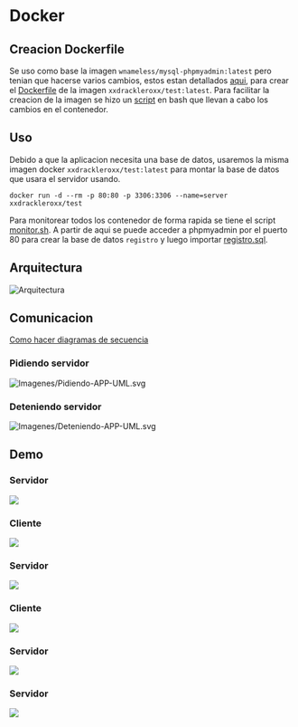 # Docker

## Creacion Dockerfile
Se uso como base la imagen `wnameless/mysql-phpmyadmin:latest` pero tenian que hacerse varios cambios, estos estan detallados [aqui](Docker/Docker.md), para crear el [Dockerfile](Docker/Dockerfile) de la imagen `xxdrackleroxx/test:latest`. Para facilitar la creacion de la imagen se hizo un [script](Docker/script.sh) en bash que llevan a cabo los cambios en el contenedor.

## Uso
Debido a que la aplicacion necesita una base de datos, usaremos la misma imagen docker `xxdrackleroxx/test:latest` para montar la base de datos que usara el servidor usando.

```docker run -d --rm -p 80:80 -p 3306:3306 --name=server xxdrackleroxx/test```

Para monitorear todos los contenedor de forma rapida se tiene el script [monitor.sh](Docker/monitor.sh). A partir de aqui se puede acceder a phpmyadmin por el puerto 80 para crear la base de datos `registro` y luego importar [registro.sql](../registro.sql).

## Arquitectura
![Arquitectura](Imagenes/Arquitectura.png)

## Comunicacion
[Como hacer diagramas de secuencia](https://bramp.github.io/js-sequence-diagrams/)

### Pidiendo servidor
![Imagenes/Pidiendo-APP-UML.svg](Imagenes/Pidiendo-APP-UML.svg)
<!---
```
Cliente.Socket->Servidor.ServidorThread: Dame server
Note right of Servidor.ServidorThread: Lo añade a la BD\nY le asigna un ID,\npuerto SQL y HTTP
Servidor.ServidorThread->Servidor.ServidorThread: docker run...+Puertos +ID
Servidor.ServidorThread->Cliente.Socket: PuertoPHP?PuertoSQL?ID
Cliente.Socket->Cliente.Socket: Muestra
```
--->

### Deteniendo servidor
![Imagenes/Deteniendo-APP-UML.svg](Imagenes/Deteniendo-APP-UML.svg)
<!---
```
Cliente.Socket->Servidor.ServidorThread: Mata serverID
Note right of Servidor.ServidorThread: Lo elimina de la BD
Servidor.ServidorThread->Servidor.ServidorThread: docker stop serverID
```
--->

## Demo
### Servidor
![](Imagenes/Server-1.png)
### Cliente
![](Imagenes/Cliente-1.png)
### Servidor
![](Imagenes/Server-2.png)
### Cliente
![](Imagenes/Cliente-2.png)
### Servidor
![](Imagenes/Server-3.png)
### Servidor
![](Imagenes/Server-4.png)

